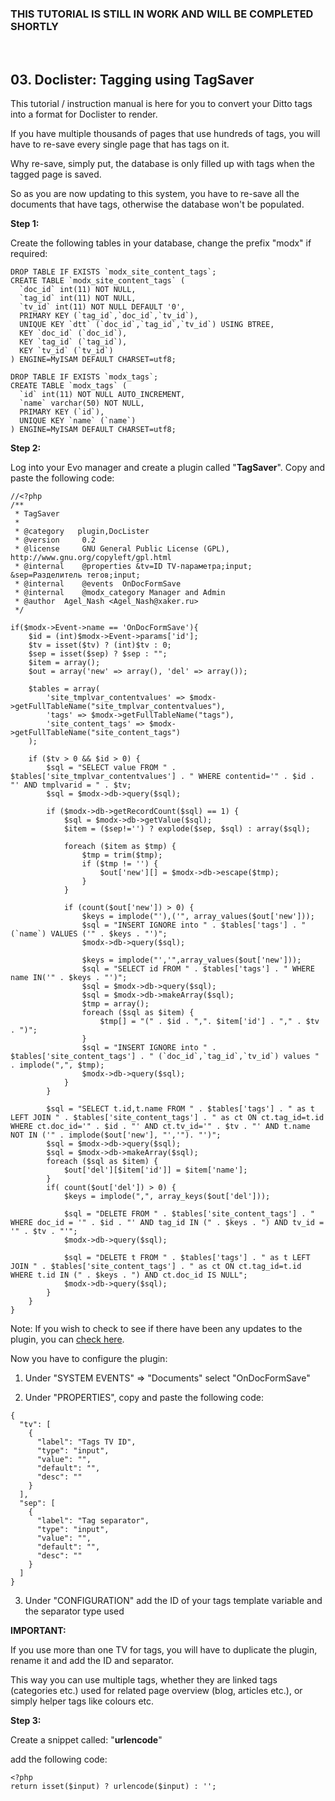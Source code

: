 ### THIS TUTORIAL IS STILL IN WORK AND WILL BE COMPLETED SHORTLY

&nbsp;

## 03. Doclister: Tagging using TagSaver

This tutorial / instruction manual is here for you to convert your Ditto tags into a format for Doclister to render.

If you have multiple thousands of pages that use hundreds of tags, you will have to re-save every single page that has tags on it.

Why re-save, simply put, the database is only filled up with tags when the tagged page is saved.

So as you are now updating to this system, you have to re-save all the documents that have tags, otherwise the database won't be populated.


**Step 1:**

Create the following tables in your database, change the prefix "modx" if required:

```
DROP TABLE IF EXISTS `modx_site_content_tags`;
CREATE TABLE `modx_site_content_tags` (
  `doc_id` int(11) NOT NULL,
  `tag_id` int(11) NOT NULL,
  `tv_id` int(11) NOT NULL DEFAULT '0',
  PRIMARY KEY (`tag_id`,`doc_id`,`tv_id`),
  UNIQUE KEY `dtt` (`doc_id`,`tag_id`,`tv_id`) USING BTREE,
  KEY `doc_id` (`doc_id`),
  KEY `tag_id` (`tag_id`),
  KEY `tv_id` (`tv_id`)
) ENGINE=MyISAM DEFAULT CHARSET=utf8;

DROP TABLE IF EXISTS `modx_tags`;
CREATE TABLE `modx_tags` (
  `id` int(11) NOT NULL AUTO_INCREMENT,
  `name` varchar(50) NOT NULL,
  PRIMARY KEY (`id`),
  UNIQUE KEY `name` (`name`)
) ENGINE=MyISAM DEFAULT CHARSET=utf8;
```

**Step 2:**

Log into your Evo manager and create a plugin called "**TagSaver**". Copy and paste the following code:

```
//<?php
/**
 * TagSaver
 *
 * @category   plugin,DocLister
 * @version 	0.2
 * @license 	GNU General Public License (GPL), http://www.gnu.org/copyleft/gpl.html
 * @internal    @properties &tv=ID TV-параметра;input; &sep=Разделитель тегов;input;
 * @internal	@events  OnDocFormSave
 * @internal	@modx_category Manager and Admin
 * @author 	Agel_Nash <Agel_Nash@xaker.ru>
 */
 
if($modx->Event->name == 'OnDocFormSave'){
	$id = (int)$modx->Event->params['id'];
	$tv = isset($tv) ? (int)$tv : 0;
	$sep = isset($sep) ? $sep : "";
	$item = array();
	$out = array('new' => array(), 'del' => array());
	
	$tables = array(
		'site_tmplvar_contentvalues' => $modx->getFullTableName("site_tmplvar_contentvalues"),
		'tags' => $modx->getFullTableName("tags"),
		'site_content_tags' => $modx->getFullTableName("site_content_tags")
	);
	
	if ($tv > 0 && $id > 0) {
		$sql = "SELECT value FROM " . $tables['site_tmplvar_contentvalues'] . " WHERE contentid='" . $id . "' AND tmplvarid = " . $tv;
		$sql = $modx->db->query($sql);
		
		if ($modx->db->getRecordCount($sql) == 1) {
			$sql = $modx->db->getValue($sql);
			$item = ($sep!='') ? explode($sep, $sql) : array($sql);
			
			foreach ($item as $tmp) {
				$tmp = trim($tmp);
				if ($tmp != '') {
					$out['new'][] = $modx->db->escape($tmp);
				}
			}
			
			if (count($out['new']) > 0) {
				$keys = implode("'),('", array_values($out['new']));
				$sql = "INSERT IGNORE into " . $tables['tags'] . " (`name`) VALUES ('" . $keys . "')";
				$modx->db->query($sql);
				
				$keys = implode("','",array_values($out['new']));
				$sql = "SELECT id FROM " . $tables['tags'] . " WHERE name IN('" . $keys . "')";
				$sql = $modx->db->query($sql);
				$sql = $modx->db->makeArray($sql);
				$tmp = array();
				foreach ($sql as $item) {
					$tmp[] = "(" . $id . ",". $item['id'] . "," . $tv . ")";
				}
				$sql = "INSERT IGNORE into " . $tables['site_content_tags'] . " (`doc_id`,`tag_id`,`tv_id`) values " . implode(",", $tmp);
				$modx->db->query($sql);
			}
		}
		
		$sql = "SELECT t.id,t.name FROM " . $tables['tags'] . " as t LEFT JOIN " . $tables['site_content_tags'] . " as ct ON ct.tag_id=t.id WHERE ct.doc_id='" . $id . "' AND ct.tv_id='" . $tv . "' AND t.name NOT IN ('" . implode($out['new'], "','"). "')";
		$sql = $modx->db->query($sql);
		$sql = $modx->db->makeArray($sql);
		foreach ($sql as $item) {
			$out['del'][$item['id']] = $item['name'];
		}
		if( count($out['del']) > 0) {
			$keys = implode(",", array_keys($out['del']));
			
			$sql = "DELETE FROM " . $tables['site_content_tags'] . " WHERE doc_id = '" . $id . "' AND tag_id IN (" . $keys . ") AND tv_id = '" . $tv . "'";
			$modx->db->query($sql);
			
			$sql = "DELETE t FROM " . $tables['tags'] . " as t LEFT JOIN " . $tables['site_content_tags'] . " as ct ON ct.tag_id=t.id WHERE t.id IN (" . $keys . ") AND ct.doc_id IS NULL";
			$modx->db->query($sql);
		}
	}
}
```

Note: If you wish to check to see if there have been any updates to the plugin, you can [check here](https://gist.github.com/AgelxNash/4690798).

Now you have to configure the plugin:

1. Under "SYSTEM EVENTS" => "Documents" select "OnDocFormSave"

2. Under "PROPERTIES", copy and paste the following code:

```
{
  "tv": [
    {
      "label": "Tags TV ID",
      "type": "input",
      "value": "",
      "default": "",
      "desc": ""
    }
  ],
  "sep": [
    {
      "label": "Tag separator",
      "type": "input",
      "value": "",
      "default": "",
      "desc": ""
    }
  ]
}
```

3. Under "CONFIGURATION" add the ID of your tags template variable and the separator type used

**IMPORTANT:**

If you use more than one TV for tags, you will have to duplicate the plugin, rename it and add the ID and separator.

This way you can use multiple tags, whether they are linked tags (categories etc.) used for related page overview (blog, articles etc.), or simply helper tags like colours etc.

**Step 3:**

Create a snippet called: "**urlencode**"

add the following code:

```
<?php
return isset($input) ? urlencode($input) : '';
```
